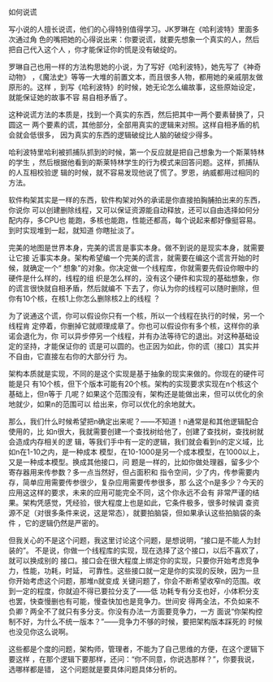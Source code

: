     
如何说谎

写小说的人擅长说谎，他们的心得特别值得学习。JK罗琳在《哈利波特》里面多次通过角
色的嘴把她的心得说出来：你要说谎，就要先想象一个真实的人，然后把自己代入这个人
，你才能保证你的慌是没有破绽的。

罗琳自己也用一样的方法构思她的小说，为了写好《哈利波特》，她先写了《神奇动物》
，《魔法史》等等一大堆的前置文本，而且很多人物，都用她的亲戚朋友做原形的。这样
，到写《哈利波特》的时候，她无论怎么编故事，这些原始设定，就能保证她的故事不容
易自相矛盾了。

这种说谎方法的本质是，找到一个真实的东西，然后把其中一两个要素替换了，只圆这一
两个要素的谎，其他部分，全部用真实的逻辑来对照。这样自相矛盾的机会就会低很多，
因为真实的东西的逻辑破绽比人脑的破绽少得多。

哈利波特里哈利被抓捕队抓到的时候，第一个反应就是把自己想象为一个斯莱特林的学生
，然后根据他看到的斯莱特林学生的行为模式来回答问题。这样，抓捕队的人互相校验逻
辑的时候，就不容易发现他说了慌了。罗恩，纳威都用过相同的方法。

软件构架其实是一样的东西，软件构架对外的承诺是你直接拍胸脯拍出来的东西，你说你
可以创建删除线程，又可以保证资源能自动释放，还可以自由选择如何分配内存，多CPU也
能跑，多核也能跑，性能还都高，每个说起来都好像挺容易。到时实现堆到一起，就知道
你瞎扯淡了。

完美的地图是世界本身，完美的谎言是事实本身。做不到说的是现实本身，就需要让它接
近事实本身。架构希望编一个完美的谎言，就需要在编这个谎言开始的时候，就确定一个“
想象”的对象。你决定做一个线程库，你就需要先假设你眼中的硬件是什么样的，线程的组
织是怎么样的，没有这个硬件和实现的基础想象，你的谎言很快就自相矛盾，然后就编不
下去了，你认为你的线程可以随时删除，但你有10个核，在核1上你怎么删除核2上的线程
？

为了说通这个谎，你可以假设你只有一个核，所以一个线程在执行的时候，另一个线程肯
定停着，你删掉它就顺理成章了。你也可以假设你有多个核，这样你的承诺会退化为，你
可以异步停另一个线程，并有办法等待它的退出。对这种基础设定的坚持，才能保证你的
谎是可以圆的。也正因为如此，你的谎（接口）其实并不自由，它直接左右你的大部分行
为。

架构本质就是实现，不同的是这个实现是基于抽象的现实来做的。你现在的硬件可能是只
有10个核，但下个版本可能有20个核。架构的实现要求实现在n个核这个基础上，但n等于
几呢？如果这个范围没有，架构还是能做出来，但可以优化的余地就少，如果n的范围可以
给出来，你可以优化的余地就大。

那么，我们什么时候希望把n确定出来呢？——不知道！n通常是和其他逻辑配合使用的，比
如n很大，我就需要创建一个查找树给他了，创建了查找树，查找树就会造成内存相关的逻
辑，等我们手中有一定的逻辑，我们就会看到n的定义域，比如n在1-10之内，是一种成本
模型，在10-1000是另一个成本模型，在1000以上，又是一种成本模型。换成其他接口，问
题是一样的，比如你做处理器，留多少个寄存器用来传参数？多一点当然好，但占面积和
指令空间，少了内，传参需要内存，简单应用需要传参很少，复杂应用需要传参很多，那
么这个n是多少？今天的应用这这样的要求，未来的应用可能完全不同，这个你永远不会有
非常严谨的结果。架构凭感觉，凭经验，很大程度上也是如此，它条件极多，很多时候调
查资源不足（对很多条件来说，这是常态），就要拍脑袋，但如果承认这些拍脑袋的条件
，它的逻辑仍然是严密的。

但我关心的不是这个问题，我这里讨论这个问题，是想说明，“接口是不能人为封装的”。
不是说，你做一个线程库的实现，现在选择了这个接口，以后不喜欢了，就可以换成别的
接口。接口会在很大程度上绑定你的实现，只要你开始考虑竞争力，性能，功耗，时延，
可靠性。这些接口就一定是你的实现的反映，因为一旦你开始考虑这个问题，那堆n就变成
关键问题了，你会不断希望收窄n的范围。收到一定的程度，你就迫不得已要拉分支了——低
功耗专有分支也好，小体积分支也罢，快查慢删也有可能，慢查快加也是竞争力。世间安
得两全法，不负如来不负卿？两全不了就只有多分支。你没有办法一方面要竞争力，一方
面说“你架构控制不好，为什么不统一版本？”——竞争力不够的时候，要把架构版本踩死的
时候也没见你这么说啊。

这些都是个度的问题，架构师，管理者，不能为了自己思维的方便，在这个逻辑下要这样
，在那个逻辑下要那样，还问：“你不同意，你说选那样？”，你要我说，选哪样都是错，
这个问题就是要具体问题具体分析的。
